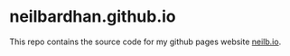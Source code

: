 # neilbardhan.github.io

This repo contains the source code for my github pages website [neilb.io](https://neilb.io/).
